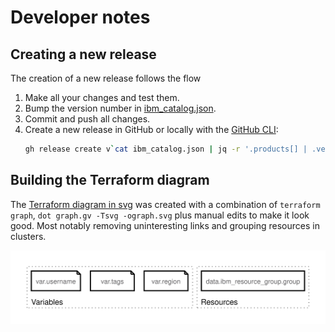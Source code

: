 # Developer notes

## Creating a new release

The creation of a new release follows the flow

1. Make all your changes and test them.
1. Bump the version number in [ibm_catalog.json](../ibm_catalog.json).
1. Commit and push all changes.
1. Create a new release in GitHub or locally with the [GitHub CLI](https://cli.github.com/):
   ```sh
   gh release create v`cat ibm_catalog.json | jq -r '.products[] | .version'` --notes ""
   ```

## Building the Terraform diagram

The [Terraform diagram in svg](./graph.svg) was created with a combination of `terraform graph`, `dot graph.gv -Tsvg -ograph.svg` plus manual edits to make it look good. Most notably removing uninteresting links and grouping resources in clusters.

![diagram](./graph.svg)
